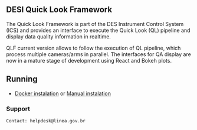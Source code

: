 ## DESI Quick Look Framework

The Quick Look Framework is part of the DES Instrument Control System (ICS) and provides an interface to execute the Quick Look (QL) pipeline and display data quality information in realtime. 

QLF current version allows to follow the execution of QL pipeline, which process multiple cameras/arms in parallel. The interfaces for QA display are now in a mature stage of development using React and Bokeh plots.


## Running

- [Docker instalation](https://github.com/desihub/qlf/blob/master/docker.md) or  [Manual instalation](https://github.com/desihub/qlf/blob/master/manual.md)

### Support


    Contact: helpdesk@linea.gov.br
    